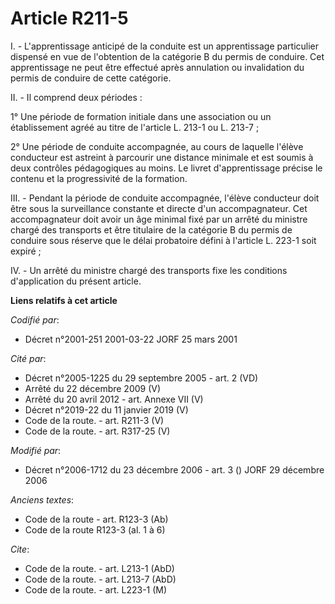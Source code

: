 # Article R211-5

I. - L'apprentissage anticipé de la conduite est un apprentissage particulier dispensé en vue de l'obtention de la catégorie
B du permis de conduire. Cet apprentissage ne peut être effectué après annulation ou invalidation du permis de conduire de
cette catégorie.

II. - Il comprend deux périodes :

1° Une période de formation initiale dans une association ou un établissement agréé au titre de l'article L. 213-1 ou L.
213-7 ;

2° Une période de conduite accompagnée, au cours de laquelle l'élève conducteur est astreint à parcourir une distance
minimale et est soumis à deux contrôles pédagogiques au moins. Le livret d'apprentissage précise le contenu et la
progressivité de la formation.

III. - Pendant la période de conduite accompagnée, l'élève conducteur doit être sous la surveillance constante et directe
d'un accompagnateur. Cet accompagnateur doit avoir un âge minimal fixé par un arrêté du ministre chargé des transports et
être titulaire de la catégorie B du permis de conduire sous réserve que le délai probatoire défini à l'article L. 223-1 soit
expiré ;

IV. - Un arrêté du ministre chargé des transports fixe les conditions d'application du présent article.

**Liens relatifs à cet article**

_Codifié par_:

  - Décret n°2001-251 2001-03-22 JORF 25 mars 2001

_Cité par_:

  - Décret n°2005-1225 du 29 septembre 2005 - art. 2 (VD)
  - Arrêté du 22 décembre 2009 (V)
  - Arrêté du 20 avril 2012 - art. Annexe VII (V)
  - Décret n°2019-22 du 11 janvier 2019 (V)
  - Code de la route. - art. R211-3 (V)
  - Code de la route. - art. R317-25 (V)

_Modifié par_:

  - Décret n°2006-1712 du 23 décembre 2006 - art. 3 () JORF 29 décembre 2006

_Anciens textes_:

  - Code de la route - art. R123-3 (Ab)
  - Code de la route R123-3 (al. 1 à 6)

_Cite_:

  - Code de la route. - art. L213-1 (AbD)
  - Code de la route. - art. L213-7 (AbD)
  - Code de la route. - art. L223-1 (M)
